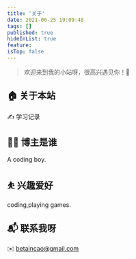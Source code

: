 ```yaml
---
title: '关于'
date: 2021-06-25 19:09:48
tags: []
published: true
hideInList: true
feature: 
isTop: false
---
```

> 欢迎来到我的小站呀，很高兴遇见你！🤝

## 🏠 关于本站
✍️ 学习记录

## 👨‍💻 博主是谁
A coding boy.

## ⛹ 兴趣爱好
coding,playing games.

## 📬 联系我呀

✉️ betaincao@gmail.com